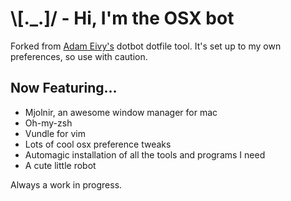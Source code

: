 # \\[._.]/ - Hi, I'm the OSX bot

Forked from [Adam Eivy's](https://github.com/atomantic/dotfiles) dotbot dotfile tool. It's set up to my own preferences, so use with caution.

## Now Featuring...

* Mjolnir, an awesome window manager for mac
* Oh-my-zsh
* Vundle for vim
* Lots of cool osx preference tweaks
* Automagic installation of all the tools and programs I need
* A cute little robot

Always a work in progress.
